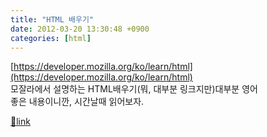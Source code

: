 ```yaml
---
title: "HTML 배우기"
date: 2012-03-20 13:30:48 +0900
categories: [html]
---
```


[https://developer.mozilla.org/ko/learn/html](https://developer.mozilla.org/ko/learn/html)  
모잘라에서 설명하는 HTML배우기(뭐, 대부분 링크지만)대부분 영어  
좋은 내용이니깐, 시간날때 읽어보자.


[🔗link](http://www.mins01.com/mh/tech/read/763)